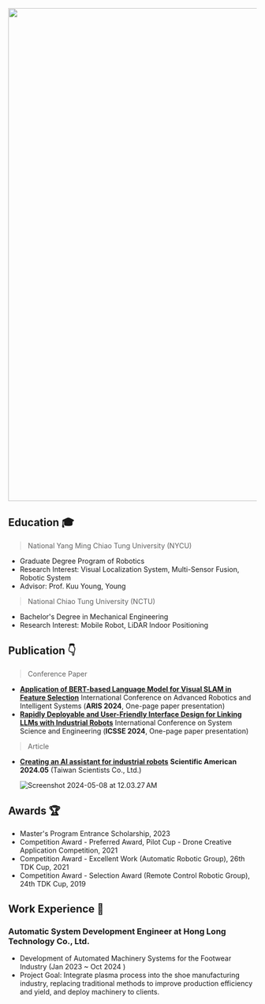 <img src="https://github.com/user-attachments/assets/3ac2776f-0a00-480c-987a-73f448c54e39" width="1000" />

## Education 	🎓 
> National Yang Ming Chiao Tung University (NYCU)
- Graduate Degree Program of Robotics
- Research Interest: Visual Localization System, Multi-Sensor Fusion, Robotic System
- Advisor: Prof. Kuu Young, Young 

> National Chiao Tung University (NCTU)
- Bachelor's Degree in Mechanical Engineering
- Research Interest: Mobile Robot, LiDAR Indoor Positioning
  
## Publication 👇
> Conference Paper
  - **[Application of BERT-based Language Model for Visual SLAM in Feature Selection](https://drive.google.com/drive/folders/1ba3bHFVMWwgVgKgtRCuO9dPxPa6XKGiS)**
    International Conference on Advanced Robotics and Intelligent Systems (**ARIS 2024**, One-page paper presentation)
  - **[Rapidly Deployable and User-Friendly Interface Design for Linking LLMs with Industrial Robots](https://drive.google.com/drive/folders/167DY42o4_MkDXNXSgLH1Ah4W4BeuTmFl)**
    International Conference on System Science and Engineering (**ICSSE 2024**, One-page paper presentation)
> Article
  - **[Creating an AI assistant for industrial robots](https://www.scitw.cc/tags/sheng1-cheng2-shi4-AI)**
      **Scientific American 2024.05** (Taiwan Scientists Co., Ltd.)
    
      ![Screenshot 2024-05-08 at 12.03.27 AM](https://hackmd.io/_uploads/B1A0eCwzA.png)

## Awards 🏆
- Master's Program Entrance Scholarship, 2023
- Competition Award - Preferred Award, Pilot Cup - Drone Creative Application Competition, 2021
- Competition Award - Excellent Work (Automatic Robotic Group), 26th TDK Cup, 2021
- Competition Award - Selection Award (Remote Control Robotic Group), 24th TDK Cup, 2019

## Work Experience 💼
### Automatic System Development Engineer at Hong Long Technology Co., Ltd.
- Development of Automated Machinery Systems for the Footwear Industry (Jan 2023 ~ Oct 2024 )
- Project Goal: Integrate plasma process into the shoe manufacturing industry, replacing traditional methods to improve production efficiency and yield, and deploy machinery to clients.
